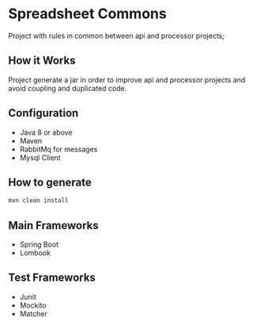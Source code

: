 # Spreadsheet Commons
Project with rules in common between api and processor projects;

## How it Works 
Project generate a jar in order to improve api and processor projects and avoid coupling and duplicated code.

## Configuration
* Java 8 or above
* Maven
* RabbitMq for messages
* Mysql Client

## How to generate
```bash
mvn clean install
```

## Main Frameworks

* Spring Boot
* Lombook

## Test Frameworks 

* Junit
* Mockito
* Matcher
